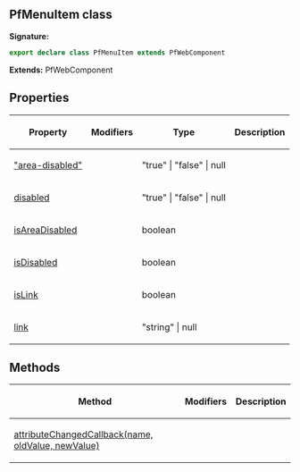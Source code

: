 ## PfMenuItem class

**Signature:**

```typescript
export declare class PfMenuItem extends PfWebComponent 
```
**Extends:** PfWebComponent

## Properties

<table><thead><tr><th>

Property


</th><th>

Modifiers


</th><th>

Type


</th><th>

Description


</th></tr></thead>
<tbody><tr><td>

["area-disabled"](./unofficial-pf-v5-wc.pfmenuitem._area-disabled_.md)


</td><td>


</td><td>

"true" \| "false" \| null


</td><td>


</td></tr>
<tr><td>

[disabled](./unofficial-pf-v5-wc.pfmenuitem.disabled.md)


</td><td>


</td><td>

"true" \| "false" \| null


</td><td>


</td></tr>
<tr><td>

[isAreaDisabled](./unofficial-pf-v5-wc.pfmenuitem.isareadisabled.md)


</td><td>


</td><td>

boolean


</td><td>


</td></tr>
<tr><td>

[isDisabled](./unofficial-pf-v5-wc.pfmenuitem.isdisabled.md)


</td><td>


</td><td>

boolean


</td><td>


</td></tr>
<tr><td>

[isLink](./unofficial-pf-v5-wc.pfmenuitem.islink.md)


</td><td>


</td><td>

boolean


</td><td>


</td></tr>
<tr><td>

[link](./unofficial-pf-v5-wc.pfmenuitem.link.md)


</td><td>


</td><td>

"string" \| null


</td><td>


</td></tr>
</tbody></table>

## Methods

<table><thead><tr><th>

Method


</th><th>

Modifiers


</th><th>

Description


</th></tr></thead>
<tbody><tr><td>

[attributeChangedCallback(name, oldValue, newValue)](./unofficial-pf-v5-wc.pfmenuitem.attributechangedcallback.md)


</td><td>


</td><td>


</td></tr>
</tbody></table>
